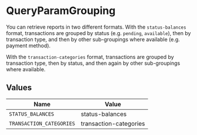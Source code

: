# QueryParamGrouping

You can retrieve reports in two different formats. With the `status-balances` format, transactions are grouped
by status (e.g. `pending`, `available`), then by transaction type, and then by other sub-groupings where
available (e.g. payment method).

With the `transaction-categories` format, transactions are grouped by
transaction type, then by status, and then again by other sub-groupings where available.


## Values

| Name                     | Value                    |
| ------------------------ | ------------------------ |
| `STATUS_BALANCES`        | status-balances          |
| `TRANSACTION_CATEGORIES` | transaction-categories   |